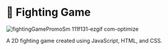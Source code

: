 # 🥊 Fighting Game

![fightingGamePromoSm 111f131-ezgif com-optimize](https://github.com/user-attachments/assets/e18b2625-7938-48ed-bb66-92ea17b8cae1)

A 2D fighting game created using JavaScript, HTML, and CSS. 
